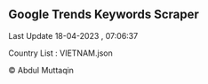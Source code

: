 

## Google Trends Keywords Scraper 
 
Last Update 18-04-2023 , 07:06:37

Country List :
VIETNAM.json



© Abdul Muttaqin 
